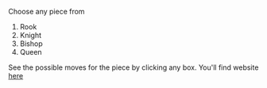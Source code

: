 Choose any piece from 
1. Rook
2. Knight
3. Bishop
4. Queen

See the possible moves for the piece by clicking any box.
You'll find website [here](https://vishnureddy3011.github.io/chess-path-trace/)

